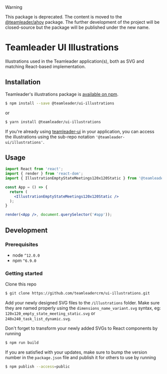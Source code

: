 > [!WARNING]
> This package is deprecated. The content is moved to the [@teamleader/ahoy](https://www.npmjs.com/package/@teamleader/ahoy) package. 
> The further development of the project will be closed-source but the package will be published under the new name.

# Teamleader UI Illustrations

Illustrations used in the Teamleader application(s), both as SVG and matching React-based implementation.

## Installation

Teamleader's illustrations package is [available on npm](https://www.npmjs.com/package/@teamleader/ui-illustrations).

```sh
$ npm install --save @teamleader/ui-illustrations
```

or

```bash
$ yarn install @teamleader/ui-illustrations
```

If you're already using [teamleader-ui](https://www.npmjs.com/package/teamleader-ui) in your application, you can access the illustrations using the sub-repo notation `'@teamleader-ui/illustrations'`.

## Usage

```jsx
import React from 'react';
import { render } from 'react-dom';
import { IllustrationEmptyStateMeetings120x120Static } from '@teamleader/ui-illustrations';

const App = () => {
  return (
    <IllustrationEmptyStateMeetings120x120Static />
  );
}

render(<App />, document.querySelector('#app'));
```

## Development

### Prerequisites
- node `^12.0.0`
- npm `^6.9.0`

### Getting started
Clone this repo

```sh
$ git clone https://github.com/teamleadercrm/ui-illustrations.git
```

Add your newly designed SVG files to the `/illustrations` folder. Make sure they are named properly using the `dimensions_name_variant.svg` syntax, eg: `120x120_empty_state_meeting_static.svg` or `240x240_task_list_dynamic.svg`.


Don't forget to transform your newly added SVGs to React components by running

```sh
$ npm run build
```

If you are satisfied with your updates, make sure to bump the version number in the `package.json` file and publish it for others to use by running

```sh
$ npm publish --access=public
```

